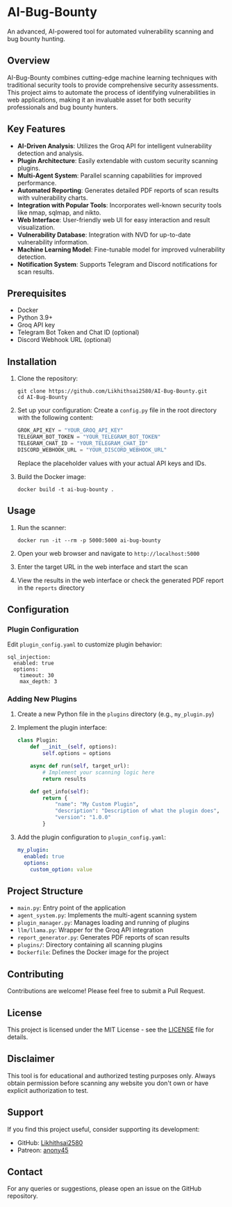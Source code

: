 # AI-Bug-Bounty

An advanced, AI-powered tool for automated vulnerability scanning and bug bounty hunting.

## Overview

AI-Bug-Bounty combines cutting-edge machine learning techniques with traditional security tools to provide comprehensive security assessments. This project aims to automate the process of identifying vulnerabilities in web applications, making it an invaluable asset for both security professionals and bug bounty hunters.

## Key Features

- **AI-Driven Analysis**: Utilizes the Groq API for intelligent vulnerability detection and analysis.
- **Plugin Architecture**: Easily extendable with custom security scanning plugins.
- **Multi-Agent System**: Parallel scanning capabilities for improved performance.
- **Automated Reporting**: Generates detailed PDF reports of scan results with vulnerability charts.
- **Integration with Popular Tools**: Incorporates well-known security tools like nmap, sqlmap, and nikto.
- **Web Interface**: User-friendly web UI for easy interaction and result visualization.
- **Vulnerability Database**: Integration with NVD for up-to-date vulnerability information.
- **Machine Learning Model**: Fine-tunable model for improved vulnerability detection.
- **Notification System**: Supports Telegram and Discord notifications for scan results.

## Prerequisites

- Docker
- Python 3.9+
- Groq API key
- Telegram Bot Token and Chat ID (optional)
- Discord Webhook URL (optional)

## Installation

1. Clone the repository:
   ```
   git clone https://github.com/Likhithsai2580/AI-Bug-Bounty.git
   cd AI-Bug-Bounty
   ```

2. Set up your configuration:
   Create a `config.py` file in the root directory with the following content:

   ```python
   GROK_API_KEY = "YOUR_GROQ_API_KEY"
   TELEGRAM_BOT_TOKEN = "YOUR_TELEGRAM_BOT_TOKEN"
   TELEGRAM_CHAT_ID = "YOUR_TELEGRAM_CHAT_ID"
   DISCORD_WEBHOOK_URL = "YOUR_DISCORD_WEBHOOK_URL"
   ```

   Replace the placeholder values with your actual API keys and IDs.

3. Build the Docker image:
   ```
   docker build -t ai-bug-bounty .
   ```

## Usage

1. Run the scanner:
   ```
   docker run -it --rm -p 5000:5000 ai-bug-bounty
   ```

2. Open your web browser and navigate to `http://localhost:5000`

3. Enter the target URL in the web interface and start the scan

4. View the results in the web interface or check the generated PDF report in the `reports` directory

## Configuration

### Plugin Configuration

Edit `plugin_config.yaml` to customize plugin behavior:

```
sql_injection:
  enabled: true
  options:
    timeout: 30
    max_depth: 3
```

### Adding New Plugins

1. Create a new Python file in the `plugins` directory (e.g., `my_plugin.py`)
2. Implement the plugin interface:

   ```python
   class Plugin:
       def __init__(self, options):
           self.options = options

       async def run(self, target_url):
           # Implement your scanning logic here
           return results

       def get_info(self):
           return {
               "name": "My Custom Plugin",
               "description": "Description of what the plugin does",
               "version": "1.0.0"
           }
   ```

3. Add the plugin configuration to `plugin_config.yaml`:

   ```yaml
   my_plugin:
     enabled: true
     options:
       custom_option: value
   ```

## Project Structure

- `main.py`: Entry point of the application
- `agent_system.py`: Implements the multi-agent scanning system
- `plugin_manager.py`: Manages loading and running of plugins
- `llm/llama.py`: Wrapper for the Groq API integration
- `report_generator.py`: Generates PDF reports of scan results
- `plugins/`: Directory containing all scanning plugins
- `Dockerfile`: Defines the Docker image for the project

## Contributing

Contributions are welcome! Please feel free to submit a Pull Request.

## License

This project is licensed under the MIT License - see the [LICENSE](LICENSE) file for details.

## Disclaimer

This tool is for educational and authorized testing purposes only. Always obtain permission before scanning any website you don't own or have explicit authorization to test.

## Support

If you find this project useful, consider supporting its development:

- GitHub: [Likhithsai2580](https://github.com/Likhithsai2580)
- Patreon: [anony45](https://www.patreon.com/anony45)

## Contact

For any queries or suggestions, please open an issue on the GitHub repository.
